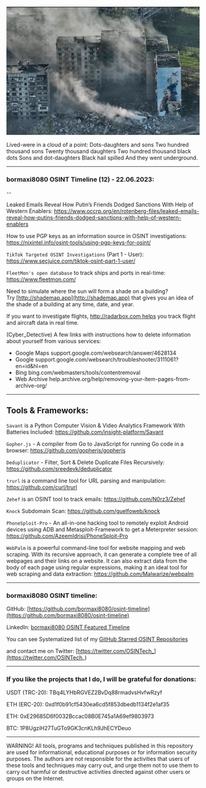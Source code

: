 ![alt text](img/12.jpg)

Lived-were in a cloud of a point:
Dots-daughters and sons
Two hundred thousand sons
Twenty thousand daughters
Two hundred thousand black dots
Sons and dot-daughters
Black hail spilled
And they went underground.

----
### bormaxi8080 OSINT Timeline (12) - 22.06.2023:

--

Leaked Emails Reveal How Putin’s Friends Dodged Sanctions With Help of Western Enablers: https://www.occrp.org/en/rotenberg-files/leaked-emails-reveal-how-putins-friends-dodged-sanctions-with-help-of-western-enablers

How to use PGP keys as an information source in OSINT investigations: https://nixintel.info/osint-tools/using-pgp-keys-for-osint/

```TikTok Targeted OSINT Investigations``` (Part 1 - User): https://www.secjuice.com/tiktok-osint-part-1-user/

```FleetMon's open database``` to track ships and ports in real-time: https://www.fleetmon.com/

Need to simulate where the sun will form a shade on a building? Try [http://shademap.app](http://shademap.app) that gives you an idea of the shade of a building at any time, date, and year.

If you want to investigate flights, http://radarbox.com helps you track flight and aircraft data in real time.

(Cyber_Detective) A few links with instructions how to delete information about yourself from various services:
- Google Maps support.google.com/websearch/answer/4628134
- Google support.google.com/websearch/troubleshooter/3111061?en=id&hl=en
- Bing bing.com/webmasters/tools/contentremoval
- Web Archive help.archive.org/help/removing-your-item-pages-from-archive-org/

----

## Tools & Frameworks:

```Savant``` is a Python Computer Vision & Video Analytics Framework With Batteries Included: https://github.com/insight-platform/Savant

```Gopher.js``` - A compiler from Go to JavaScript for running Go code in a browser: https://github.com/gopherjs/gopherjs

```Deduplicator``` - Filter, Sort & Delete Duplicate Files Recursively: https://github.com/sreedevk/deduplicator

```trurl``` is a command line tool for URL parsing and manipulation: https://github.com/curl/trurl

```Zehef``` is an OSINT tool to track emails: https://github.com/N0rz3/Zehef

```Knock``` Subdomain Scan: https://github.com/guelfoweb/knock

```PhoneSploit-Pro``` - An all-in-one hacking tool to remotely exploit Android devices using ADB and Metasploit-Framework to get a Meterpreter session: https://github.com/AzeemIdrisi/PhoneSploit-Pro

```WebPalm``` is a powerful command-line tool for website mapping and web scraping. With its recursive approach, it can generate a complete tree of all webpages and their links on a website. It can also extract data from the body of each page using regular expressions, making it an ideal tool for web scraping and data extraction: https://github.com/Malwarize/webpalm

----
### bormaxi8080 OSINT timeline:

GitHub: [https://github.com/bormaxi8080/osint-timeline](https://github.com/bormaxi8080/osint-timeline)

LinkedIn: [bormaxi8080 OSINT Featured Timeline](https://www.linkedin.com/in/osintech/details/featured/)

You can see Systematized list of my [GitHub Starred OSINT Repositories](https://github.com/bormaxi8080/osint-repos-list)

and contact me on Twitter: [https://twitter.com/OSINTech_](https://twitter.com/OSINTech_)

----
### If you like the projects that I do, I will be grateful for donations:

USDT (TRC-20): TBq4LYHbRGVEZ2BvDq88rmadvsHvfwRzyf

ETH (ERC-20): 0xd1f0b91cf5430ea6cd5f853dbedb1134f2e1af35

ETH: 0xE29685D6f0032Bccac08B0E745a1A69ef9803973

BTC: 1P8UgziH27TuGTo9GK3cnKLh9JhECYDeuo

----

WARNING! All tools, programs and techniques published in this repository are used for informational, educational purposes or for information security purposes. The authors are not responsible for the activities that users of these tools and techniques may carry out, and urge them not to use them to carry out harmful or destructive activities directed against other users or groups on the Internet.